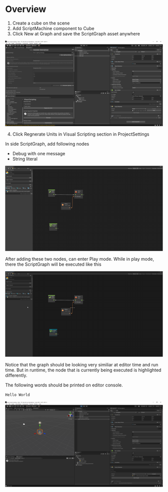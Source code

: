 # Overview

1. Create a cube on the scene
2. Add ScriptMachine component to Cube
3. Click New at Graph and save the ScriptGraph asset anywhere

![](./Screenshots/Unity_r3VALUTK0Z.png)

4. Click Regnerate Units in Visual Scripting section in ProjectSettings

In side ScriptGraph, add following nodes

- Debug with one message
- String literal

![](./Screenshots/Unity_5wzxhzj448.png)

After adding these two nodes, can enter Play mode. While in play mode, there the ScriptGraph will be executed like this

![](./Screenshots/Unity_vCnXv35vfY.png)

Notice that the graph should be looking very similiar at editor time and run time. But in runtime, the node that is currently being executed is highlighted differently.

The following words should be printed on editor console.

```
Hello World
```

![](./Screenshots/Unity_BEVs2DxUWZ.png)